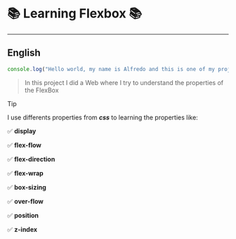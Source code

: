 # :books: Learning Flexbox :books: #

---
## English
```javascript
console.log("Hello world, my name is Alfredo and this is one of my projects"); 

```
> In this project I did a Web where I try to understand the properties of the FlexBox

>[!TIP]
>I use differents properties from ***css*** to learning the properties like:
>
>:white_check_mark: **display**
>
>:white_check_mark: **flex-flow**
>
>:white_check_mark: **flex-direction**
>
>:white_check_mark: **flex-wrap**
>
>:white_check_mark: **box-sizing**
>
>:white_check_mark: **over-flow**
>
>:white_check_mark: **position**
>
>:white_check_mark: **z-index**